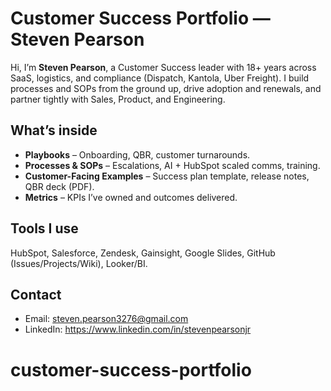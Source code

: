 # Customer Success Portfolio — Steven Pearson

Hi, I’m **Steven Pearson**, a Customer Success leader with 18+ years across SaaS, logistics, and compliance (Dispatch, Kantola, Uber Freight). I build processes and SOPs from the ground up, drive adoption and renewals, and partner tightly with Sales, Product, and Engineering.

## What’s inside
- **Playbooks** – Onboarding, QBR, customer turnarounds.
- **Processes & SOPs** – Escalations, AI + HubSpot scaled comms, training.
- **Customer-Facing Examples** – Success plan template, release notes, QBR deck (PDF).
- **Metrics** – KPIs I’ve owned and outcomes delivered.

## Tools I use
HubSpot, Salesforce, Zendesk, Gainsight, Google Slides, GitHub (Issues/Projects/Wiki), Looker/BI.

## Contact
- Email: steven.pearson3276@gmail.com  
- LinkedIn: https://www.linkedin.com/in/stevenpearsonjr
# customer-success-portfolio

